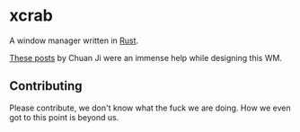# xcrab

A window manager written in [Rust](https://rust-lang.org).

[These posts](https://jichu4n.com/tag/window-manager/) by Chuan Ji were an immense help while designing this WM.

## Contributing

Please contribute, we don't know what the fuck we are doing. How we even got to this point is beyond us.